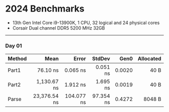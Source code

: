 ﻿# 2024 Benchmarks

- 13th Gen Intel Core i9-13900K, 1 CPU, 32 logical and 24 physical cores
- Corsair Dual channel DDR5 5200 MHz 32GB 
---
### Day 01
| Method | Mean         | Error      | StdDev    | Gen0   | Allocated |
|------- |-------------:|-----------:|----------:|-------:|----------:|
| Part1  |     76.10 ns |   0.065 ns |  0.051 ns | 0.0020 |      40 B |
| Part2  |  1,130.67 ns |   1.912 ns |  1.695 ns | 0.0019 |      40 B |
| Parse  | 23,376.54 ns | 104.077 ns | 97.354 ns | 0.4272 |    8048 B |
